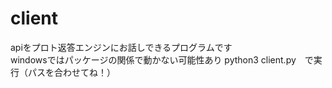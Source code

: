 # client
apiをプロト返答エンジンにお話しできるプログラムです  
windowsではパッケージの関係で動かない可能性あり
python3 client.py　で実行（パスを合わせてね！）
